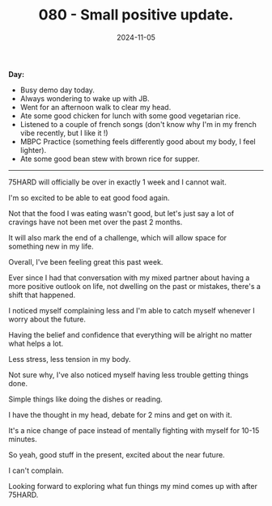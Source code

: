 ﻿---
title: 080 - Small positive update.
date: 2024-11-05
categories: ["daily"]
tags: posts

---
**Day:** 

- Busy demo day today.
- Always wondering to wake up with JB.
- Went for an afternoon walk to clear my head.
- Ate some good chicken for lunch with some good vegetarian rice.
- Listened to a couple of french songs (don't know why I'm in my french vibe recently, but I like it !)
- MBPC Practice (something feels differently good about my body, I feel lighter).
- Ate some good bean stew with brown rice for supper.
---
75HARD will officially be over in exactly 1 week and I cannot wait.

I'm so excited to be able to eat good food again.

Not that the food I was eating wasn't good, but let's just say a lot of cravings have not been met over the past 2 months.

It will also mark the end of a challenge, which will allow space for something new in my life.

Overall, I've been feeling great this past week.

Ever since I had that conversation with my mixed partner about having a more positive outlook on life, not dwelling on the past or mistakes, there's a shift that happened.

I noticed myself complaining less and I'm able to catch myself whenever I worry about the future.

Having the belief and confidence that everything will be alright no matter what helps a lot.

Less stress, less tension in my body.

Not sure why, I've also noticed myself having less trouble getting things done.

Simple things like doing the dishes or reading.

I have the thought in my head, debate for 2 mins and get on with it.

It's a nice change of pace instead of mentally fighting with myself for 10-15 minutes.

So yeah, good stuff in the present, excited about the near future.

I can't complain.

Looking forward to exploring what fun things my mind comes up with after 75HARD.
